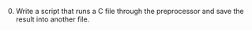 0) Write a script that runs a C file through the preprocessor and save the result into another file. 